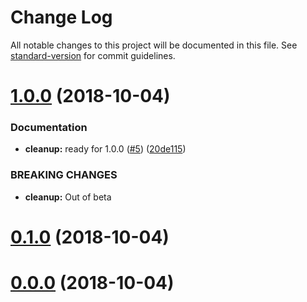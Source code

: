 # Change Log

All notable changes to this project will be documented in this file. See [standard-version](https://github.com/conventional-changelog/standard-version) for commit guidelines.

<a name="1.0.0"></a>
# [1.0.0](https://github.com/zieka/commit-cop/compare/v0.1.0...v1.0.0) (2018-10-04)


### Documentation

* **cleanup:** ready for 1.0.0 ([#5](https://github.com/zieka/commit-cop/issues/5)) ([20de115](https://github.com/zieka/commit-cop/commit/20de115))


### BREAKING CHANGES

* **cleanup:** Out of beta



<a name="0.1.0"></a>
# [0.1.0](https://github.com/zieka/commit-cop/compare/v2.3.0...v0.1.0) (2018-10-04)

<a name="0.0.0"></a>

# [0.0.0](https://github.com/zieka/commit-cop/compare/v2.3.0...v0.0.0) (2018-10-04)
